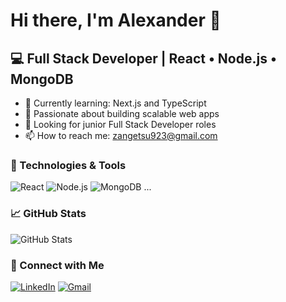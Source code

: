 # Hi there, I'm Alexander 👋

## 💻 Full Stack Developer | React • Node.js • MongoDB

- 🌱 Currently learning: Next.js and TypeScript
- 🚀 Passionate about building scalable web apps
- 🎯 Looking for junior Full Stack Developer roles
- 📫 How to reach me: zangetsu923@gmail.com

### 🔧 Technologies & Tools
![React](https://img.shields.io/badge/-React-61DAFB?logo=react&logoColor=white)
![Node.js](https://img.shields.io/badge/-Node.js-339933?logo=node.js&logoColor=white)
![MongoDB](https://img.shields.io/badge/-MongoDB-47A248?logo=mongodb&logoColor=white)
...

### 📈 GitHub Stats
![GitHub Stats](https://github-readme-stats.vercel.app/api?username=alexkatsman&show_icons=true&theme=radical)

### 🔗 Connect with Me
[![LinkedIn](https://img.shields.io/badge/-LinkedIn-blue?logo=linkedin&logoColor=white)](https://www.linkedin.com/in/alexander-katsman-166b09319)
[![Gmail](https://img.shields.io/badge/-Email-red?logo=gmail&logoColor=white)](mailto:zangetsu923@gmail.com)
